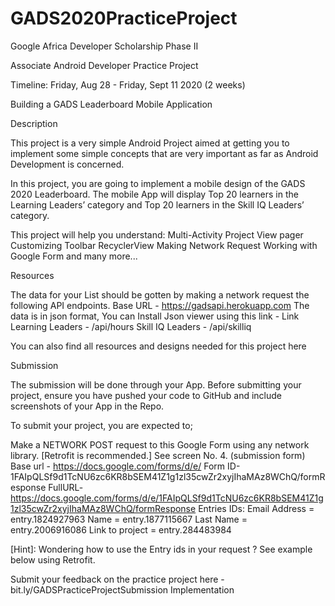 # GADS2020PracticeProject
Google Africa Developer Scholarship Phase II 

Associate Android Developer Practice Project

Timeline: Friday, Aug 28 - Friday, Sept 11 2020 (2 weeks)

Building a GADS Leaderboard Mobile Application

Description

This project is a very simple Android Project aimed at getting you to implement some simple concepts that are very important as far as Android Development is concerned.

In this project, you are going to implement a mobile design of the GADS 2020 Leaderboard.
The mobile App will display Top 20 learners in the Learning Leaders’ category and Top 20 learners in the Skill IQ Leaders’ category.

This project will help you understand:
Multi-Activity Project
View pager
Customizing Toolbar
RecyclerView
Making Network Request
Working with Google Form and many more...

Resources

The data  for your List should be gotten by making a network request the following API endpoints.
Base URL - https://gadsapi.herokuapp.com
The data is in json format, You can Install Json viewer using this link - Link
Learning Leaders - /api/hours
Skill IQ Leaders - /api/skilliq

You can also find all resources and designs needed for this project here 







Submission

The submission will be done through your App. Before submitting your project, ensure you have pushed your code to GitHub and include screenshots of your App in the Repo.

To submit your project, you are expected to;

Make a NETWORK POST request to this Google Form using any network library. [Retrofit is recommended.] See screen No. 4. (submission form)
Base url - https://docs.google.com/forms/d/e/
Form ID-1FAIpQLSf9d1TcNU6zc6KR8bSEM41Z1g1zl35cwZr2xyjIhaMAz8WChQ/formResponse
FullURL- https://docs.google.com/forms/d/e/1FAIpQLSf9d1TcNU6zc6KR8bSEM41Z1g1zl35cwZr2xyjIhaMAz8WChQ/formResponse
Entries IDs:
Email Address = entry.1824927963
Name = entry.1877115667
Last Name = entry.2006916086
Link to project = entry.284483984

[Hint]: Wondering how to use the Entry ids in your request ? 
                See example below using Retrofit.




Submit your feedback on the practice project here - bit.ly/GADSPracticeProjectSubmission
Implementation  
